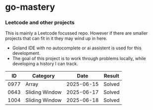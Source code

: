 # go-mastery

### Leetcode and other projects
This is mainly a Leetcode focussed repo. However if there are smaller projects that can fit in it they may wind up in here.
* Goland IDE with no autocomplete or ai assistent is used for this development.
* The goal of this project is to work through problems locally, while developing a history I can track.

| ID   | Category       | Date       | Result |
| ---- | -------------- |------------| ------ |
| 0977 | Array          | 2025-06-15 | Solved |
| 0643 | Sliding Window | 2025-06-17 | Solved |
| 1004 | Sliding Window | 2025-06-18 | Solved |
